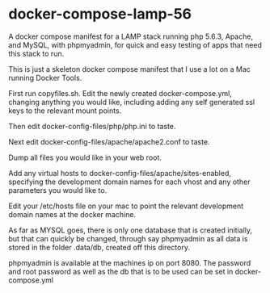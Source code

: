 # docker-compose-lamp-56

A docker compose manifest for a LAMP stack running php 5.6.3, Apache, and MySQL, with phpmyadmin, for quick and easy testing of apps that need this stack to run.

This is just a skeleton docker compose manifest that I use a lot on a Mac running Docker Tools.

First run copyfiles.sh. Edit the newly created docker-compose.yml, changing anything you would like, including adding any self generated ssl keys to the 
relevant mount points.

Then edit docker-config-files/php/php.ini to taste. 

Next edit docker-config-files/apache/apache2.conf to taste.

Dump all files you would like in your web root.

Add any virtual hosts to docker-config-files/apache/sites-enabled, specifying the development domain names for each vhost and any other parameters you would like to.

Edit your /etc/hosts file on your mac to point the relevant development domain names at the docker machine.

As far as MYSQL goes, there is only one database that is created initially, but that can quickly be changed, through say phpmyadmin as all data is stored in the folder .data/db, created off this directory.

phpmyadmin is available at the machines ip on port 8080. The password and root password as well as the db that is to be used can be set in docker-compose.yml
